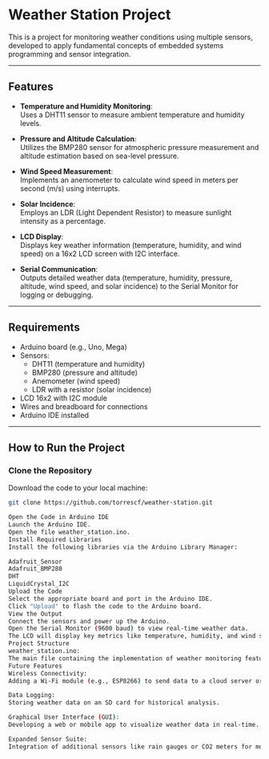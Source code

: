 # Weather Station Project

This is a project for monitoring weather conditions using multiple sensors, developed to apply fundamental concepts of embedded systems programming and sensor integration.

---

## Features
- **Temperature and Humidity Monitoring**:  
  Uses a DHT11 sensor to measure ambient temperature and humidity levels.

- **Pressure and Altitude Calculation**:  
  Utilizes the BMP280 sensor for atmospheric pressure measurement and altitude estimation based on sea-level pressure.

- **Wind Speed Measurement**:  
  Implements an anemometer to calculate wind speed in meters per second (m/s) using interrupts.

- **Solar Incidence**:  
  Employs an LDR (Light Dependent Resistor) to measure sunlight intensity as a percentage.

- **LCD Display**:  
  Displays key weather information (temperature, humidity, and wind speed) on a 16x2 LCD screen with I2C interface.

- **Serial Communication**:  
  Outputs detailed weather data (temperature, humidity, pressure, altitude, wind speed, and solar incidence) to the Serial Monitor for logging or debugging.

---

## Requirements
- Arduino board (e.g., Uno, Mega)
- Sensors:
  - DHT11 (temperature and humidity)
  - BMP280 (pressure and altitude)
  - Anemometer (wind speed)
  - LDR with a resistor (solar incidence)
- LCD 16x2 with I2C module
- Wires and breadboard for connections
- Arduino IDE installed

---

## How to Run the Project
### Clone the Repository
Download the code to your local machine:
```bash
git clone https://github.com/torrescf/weather-station.git

Open the Code in Arduino IDE
Launch the Arduino IDE.
Open the file weather_station.ino.
Install Required Libraries
Install the following libraries via the Arduino Library Manager:

Adafruit_Sensor
Adafruit_BMP280
DHT
LiquidCrystal_I2C
Upload the Code
Select the appropriate board and port in the Arduino IDE.
Click "Upload" to flash the code to the Arduino board.
View the Output
Connect the sensors and power up the Arduino.
Open the Serial Monitor (9600 baud) to view real-time weather data.
The LCD will display key metrics like temperature, humidity, and wind speed.
Project Structure
weather_station.ino:
The main file containing the implementation of weather monitoring features.
Future Features
Wireless Connectivity:
Adding a Wi-Fi module (e.g., ESP8266) to send data to a cloud server or web interface.

Data Logging:
Storing weather data on an SD card for historical analysis.

Graphical User Interface (GUI):
Developing a web or mobile app to visualize weather data in real-time.

Expanded Sensor Suite:
Integration of additional sensors like rain gauges or CO2 meters for more comprehensive environmental monitoring.
